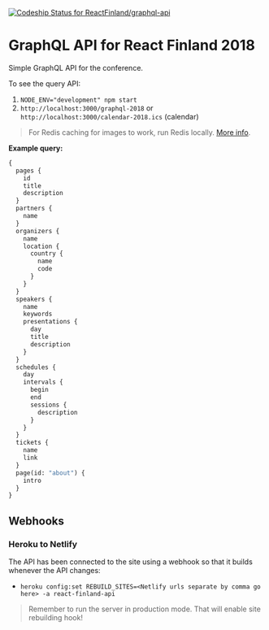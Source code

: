 [![Codeship Status for ReactFinland/graphql-api](https://app.codeship.com/projects/f27d4b30-0088-0137-84e3-2ae3d6f1076b/status?branch=master)](/projects/324651)

# GraphQL API for React Finland 2018

Simple GraphQL API for the conference.

To see the query API:

1.  `NODE_ENV="development" npm start`
2.  `http://localhost:3000/graphql-2018` or `http://localhost:3000/calendar-2018.ics` (calendar)

> For Redis caching for images to work, run Redis locally. [More info](https://medium.com/@petehouston/install-and-config-redis-on-mac-os-x-via-homebrew-eb8df9a4f298).

**Example query:**

```graphql
{
  pages {
    id
    title
    description
  }
  partners {
    name
  }
  organizers {
    name
    location {
      country {
        name
        code
      }
    }
  }
  speakers {
    name
    keywords
    presentations {
      day
      title
      description
    }
  }
  schedules {
    day
    intervals {
      begin
      end
      sessions {
        description
      }
    }
  }
  tickets {
    name
    link
  }
  page(id: "about") {
    intro
  }
}
```

## Webhooks

### Heroku to Netlify

The API has been connected to the site using a webhook so that it builds whenever the API changes:

- `heroku config:set REBUILD_SITES=<Netlify urls separate by comma go here> -a react-finland-api`

> Remember to run the server in production mode. That will enable site rebuilding hook!
